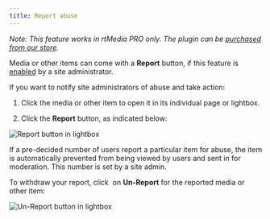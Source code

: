 ```yaml
---
title: Report abuse
---
```


_Note: This feature works in rtMedia PRO only. The plugin can be [purchased from our store](https://rtcamp.com/store/rtmedia-pro/)._

Media or other items can come with a **Report** button, if this feature is [enabled](https://rtcamp.com/rtmedia/docs/admin/rtmedia-settings/moderation/) by a site administrator.

If you want to notify site administrators of abuse and take action:



	
  1. Click the media or other item to open it in its individual page or lightbox.

	
  2. Click the **Report** button, as indicated below:


![Report button in lightbox](https://rtcamp.com/wp-content/uploads/2013/10/reportButtonInLightbox.png)

If a pre-decided number of users report a particular item for abuse, the item is automatically prevented from being viewed by users and sent in for moderation. This number is set by a site admin.

To withdraw your report, click  on **Un-Report** for the reported media or other item:

![Un-Report button in lightbox](https://rtcamp.com/wp-content/uploads/2013/10/unReportButtonInLightbox.png)
